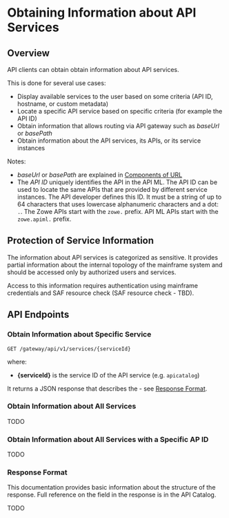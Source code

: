 # Obtaining Information about API Services

## Overview

API clients can obtain obtain information about API services.

This is done for several use cases:

- Display available services to the user based on some criteria (API ID, hostname, or custom metadata)
- Locate a specific API service based on specific criteria (for example the API ID)
- Obtain information that allows routing via API gateway such as _baseUrl_ or _basePath_
- Obtain information about the API services, its APIs, or its service instances

Notes:

- _baseUrl_ or _basePath_ are explained in [Components of URL](api-mediation-components-of-URL.md)
- The _API ID_ uniquely identifies the API in the API ML. The API ID can be used to locate the same APIs that are provided by different service instances. The API developer defines this ID. It must be a string of up to 64 characters that uses lowercase alphanumeric characters and a dot: `.`. The Zowe APIs start with the `zowe.` prefix. API ML APIs start with the `zowe.apiml.` prefix.

## Protection of Service Information

The information about API services is categorized as sensitive. It provides partial information about the internal topology of the mainframe system and should be accessed only by authorized users and services.

Access to this information requires authentication using mainframe credentials and SAF resource check (SAF resource check - TBD).

## API Endpoints

### Obtain Information about Specific Service

`GET /gateway/api/v1/services/{serviceId}`

where:

- **{serviceId}** is the service ID of the API service (e.g. `apicatalog`)

It returns a JSON response that describes the - see [Response Format](#response-format).

### Obtain Information about All Services

TODO

### Obtain Information about All Services with a Specific AP ID

TODO

### Response Format

This documentation provides basic information about the structure of the response. Full reference on the field in the response is in the API Catalog.

TODO
